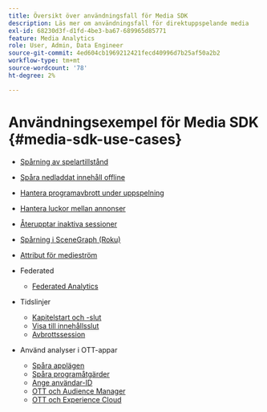 ```yaml
---
title: Översikt över användningsfall för Media SDK
description: Läs mer om användningsfall för direktuppspelande media
exl-id: 68230d3f-d1fd-4be3-ba67-689965d85771
feature: Media Analytics
role: User, Admin, Data Engineer
source-git-commit: 4ed604cb1969212421fecd40996d7b25af50a2b2
workflow-type: tm+mt
source-wordcount: '78'
ht-degree: 2%

---
```


# Användningsexempel för Media SDK {#media-sdk-use-cases}

* [Spårning av spelartillstånd](/help/use-cases/player-state-tracking/player-state-overview.md)
* [Spåra nedladdat innehåll offline](/help/use-cases/track-downloaded-content.md)
* [Hantera programavbrott under uppspelning](/help/use-cases/cookbook/app-interrupts.md)
* [Hantera luckor mellan annonser](/help/use-cases/cookbook/fix-ad-play-ad.md)
* [Återupptar inaktiva sessioner](/help/use-cases/cookbook/resuming-inactive.md)
* [Spårning i SceneGraph (Roku)](/help/use-cases/cookbook/sdk-track-scenegraph.md)
* [Attribut för medieström](/help/use-cases/media-analytics-cookbook/media-dimensions.md)

* Federated
   * [Federated Analytics](/help/use-cases/federated-analytics.md)

* Tidslinjer
   * [Kapitelstart och -slut](/help/use-cases/timelines/chapter-start-end.md)
   * [Visa till innehållsslut](/help/use-cases/timelines/view-to-end-of-content.md)
   * [Avbrottssession](/help/use-cases/timelines/user-abandons-session.md)

* Använd analyser i OTT-appar
   * [Spåra applägen](/help/use-cases/analytics-with-ott/track-app-states.md)
   * [Spåra programåtgärder](/help/use-cases/analytics-with-ott/track-app-actions.md)
   * [Ange användar-ID](/help/use-cases/analytics-with-ott/set-user-ids.md)
   * [OTT och Audience Manager](/help/use-cases/analytics-with-ott/ott-am.md)
   * [OTT och Experience Cloud](/help/use-cases/analytics-with-ott/ott-experience-cloud.md)
